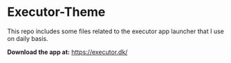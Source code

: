 ﻿# Executor-Theme
This repo includes some files related to the executor app launcher that I use on daily basis.

 **Download the app at:** https://executor.dk/
